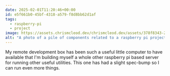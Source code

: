 ```yaml
---
date: 2025-02-01T11:20:46+00:00
id: e5f661b0-45bf-4318-a579-f8d8bb62d1af
tags:
  - raspberry-pi
  - project
image: https://assets.chrismcleod.dev/chrismcleod.dev/assets/378f8343-231b-429a-b3b0-b58126e2afbf.jpg
alt: "A photo of a pile of components related to a raspberry pi project, stacked in their packaging. There is: a raspberry pi, active cooler, NVMe base, NVMe drive, power supply, microSD card"
---
```


My remote development box has been such a useful little computer to have available that I'm building myself a whole other raspberry pi based server for running other useful utilities. This one has had a slight spec-bump so I can run even more things.